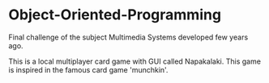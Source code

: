 # Object-Oriented-Programming
Final challenge of the subject Multimedia Systems developed few years ago.

This is a local multiplayer card game with GUI called Napakalaki. This game is inspired in the famous card game 'munchkin'.

